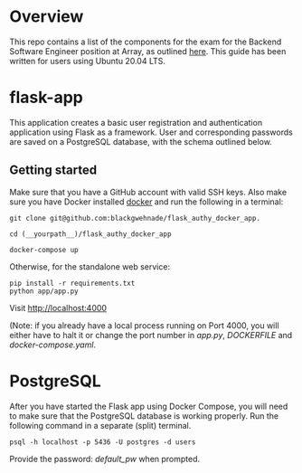 # Overview

This repo contains a list of the components for the exam for the Backend Software Engineer position at Array, as outlined [here](https://gitlab.com/array.com/tests-backend). This guide has been written for users using Ubuntu 20.04 LTS.


# flask-app

This application creates a basic user registration and authentication application using Flask as a framework. User and corresponding passwords are saved on a PostgreSQL database, with the schema outlined below.


## Getting started

Make sure that you have a GitHub account with valid SSH keys. Also make sure you have Docker installed [docker](https://docs.docker.com/engine/installation/) and run the following in a terminal:

```shell
git clone git@github.com:blackgwehnade/flask_authy_docker_app.

cd (__yourpath__)/flask_authy_docker_app

docker-compose up
```

Otherwise, for the standalone web service:

```shell
pip install -r requirements.txt
python app/app.py
```

Visit [http://localhost:4000](http://localhost:4000)

(Note: if you already have a local process running on Port 4000, you will either have to halt it or change the port number in *app.py*, *DOCKERFILE* and *docker-compose.yaml*.


# PostgreSQL

After you have started the Flask app using Docker Compose, you will need to make sure that the PostgreSQL database is working properly. Run the following command in a separate (split) terminal.

```shell
psql -h localhost -p 5436 -U postgres -d users
```

Provide the password: *default_pw* when prompted.
